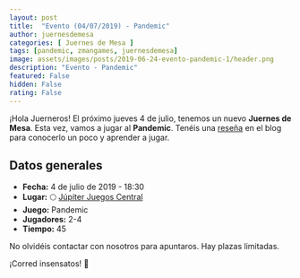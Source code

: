 ```yaml
---
layout: post
title:  "Evento (04/07/2019) - Pandemic"
author: juernesdemesa
categories: [ Juernes de Mesa ]
tags: [pandemic, zmangames, juernesdemesa]
image: assets/images/posts/2019-06-24-evento-pandemic-1/header.png
description: "Evento - Pandemic"
featured: False
hidden: False
rating: False
---
```


¡Hola Juerneros! El próximo jueves 4 de julio, tenemos un nuevo **Juernes de Mesa**. Esta vez, vamos a jugar al **Pandemic**. Tenéis una [reseña](/conociendo-pandemic) en el blog para conocerlo un poco y aprender a jugar.

## Datos generales

* **Fecha:** 4 de julio de 2019 - 18:30
* **Lugar:** 🌕 [Júpiter Juegos Central](https://www.jupiterjuegos.com/tiendas/) 
* **Juego:** Pandemic
* **Jugadores:** 2-4
* **Tiempo:** 45

No olvidéis contactar con nosotros para apuntaros. Hay plazas limitadas. 

¡Corred insensatos! 🧙